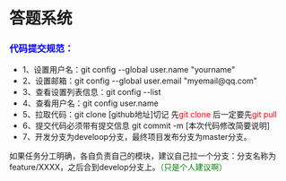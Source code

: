 <h1>答题系统</h1>
<h3 style="color:blue">代码提交规范：</h3>

<ul>
   <li>1、设置用户名：git config --global user.name "yourname"</li>
   <li>2、设置邮箱：git config --global user.email "myemail@qq.com"</li>
   <li>3、查看设置列表信息：git config --list</li>
   <li>4、查看用户名：git config user.name</li>
   <li>5、拉取代码：git clone [github地址]切记 先<span style="color:red">git clone</span> 后一定要先<span style="color:red">git pull</span></li>
   <li>6、提交代码必须带有提交信息  git commit -m  [本次代码修改简要说明]</li>
   <li>7、开发分支为develoop分支，最终项目发布分支为master分支。</li>
</ul>

<p>如果任务分工明确，各自负责自己的模块，建议自己拉一个分支：分支名称为feature/XXXX，之后合到develop分支上。<span style="color:green">（只是个人建议啊）</span></p>
